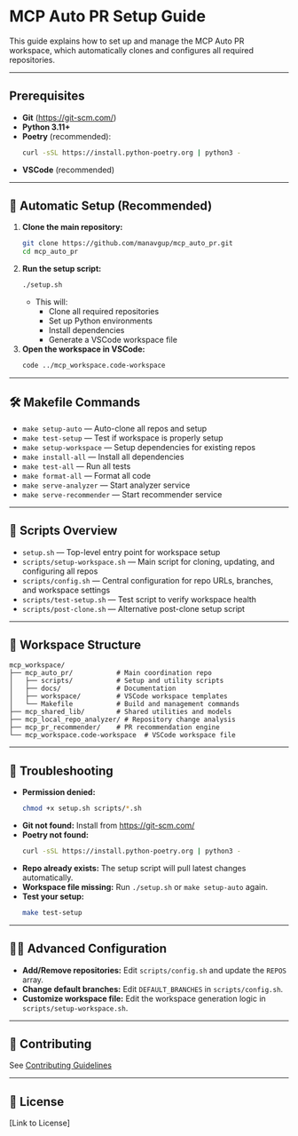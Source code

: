 # MCP Auto PR Setup Guide

This guide explains how to set up and manage the MCP Auto PR workspace, which automatically clones and configures all required repositories.

---

## Prerequisites

- **Git** (https://git-scm.com/)
- **Python 3.11+**
- **Poetry** (recommended):
  ```bash
  curl -sSL https://install.python-poetry.org | python3 -
  ```
- **VSCode** (recommended)

---

## 🚀 Automatic Setup (Recommended)

1. **Clone the main repository:**
   ```bash
   git clone https://github.com/manavgup/mcp_auto_pr.git
   cd mcp_auto_pr
   ```
2. **Run the setup script:**
   ```bash
   ./setup.sh
   ```
   - This will:
     - Clone all required repositories
     - Set up Python environments
     - Install dependencies
     - Generate a VSCode workspace file
3. **Open the workspace in VSCode:**
   ```bash
   code ../mcp_workspace.code-workspace
   ```

---

## 🛠️ Makefile Commands

- `make setup-auto` — Auto-clone all repos and setup
- `make test-setup` — Test if workspace is properly setup
- `make setup-workspace` — Setup dependencies for existing repos
- `make install-all` — Install all dependencies
- `make test-all` — Run all tests
- `make format-all` — Format all code
- `make serve-analyzer` — Start analyzer service
- `make serve-recommender` — Start recommender service

---

## 🧩 Scripts Overview

- `setup.sh` — Top-level entry point for workspace setup
- `scripts/setup-workspace.sh` — Main script for cloning, updating, and configuring all repos
- `scripts/config.sh` — Central configuration for repo URLs, branches, and workspace settings
- `scripts/test-setup.sh` — Test script to verify workspace health
- `scripts/post-clone.sh` — Alternative post-clone setup script

---

## 📁 Workspace Structure

```
mcp_workspace/
├── mcp_auto_pr/           # Main coordination repo
│   ├── scripts/           # Setup and utility scripts
│   ├── docs/              # Documentation
│   ├── workspace/         # VSCode workspace templates
│   └── Makefile           # Build and management commands
├── mcp_shared_lib/        # Shared utilities and models
├── mcp_local_repo_analyzer/ # Repository change analysis
├── mcp_pr_recommender/    # PR recommendation engine
└── mcp_workspace.code-workspace  # VSCode workspace file
```

---

## 🐞 Troubleshooting

- **Permission denied:**
  ```bash
  chmod +x setup.sh scripts/*.sh
  ```
- **Git not found:** Install from https://git-scm.com/
- **Poetry not found:**
  ```bash
  curl -sSL https://install.python-poetry.org | python3 -
  ```
- **Repo already exists:** The setup script will pull latest changes automatically.
- **Workspace file missing:** Run `./setup.sh` or `make setup-auto` again.
- **Test your setup:**
  ```bash
  make test-setup
  ```

---

## 🧑‍💻 Advanced Configuration

- **Add/Remove repositories:** Edit `scripts/config.sh` and update the `REPOS` array.
- **Change default branches:** Edit `DEFAULT_BRANCHES` in `scripts/config.sh`.
- **Customize workspace file:** Edit the workspace generation logic in `scripts/setup-workspace.sh`.

---

## 🤝 Contributing

See [Contributing Guidelines](../CONTRIBUTING.md)

---

## 📄 License

[Link to License]
